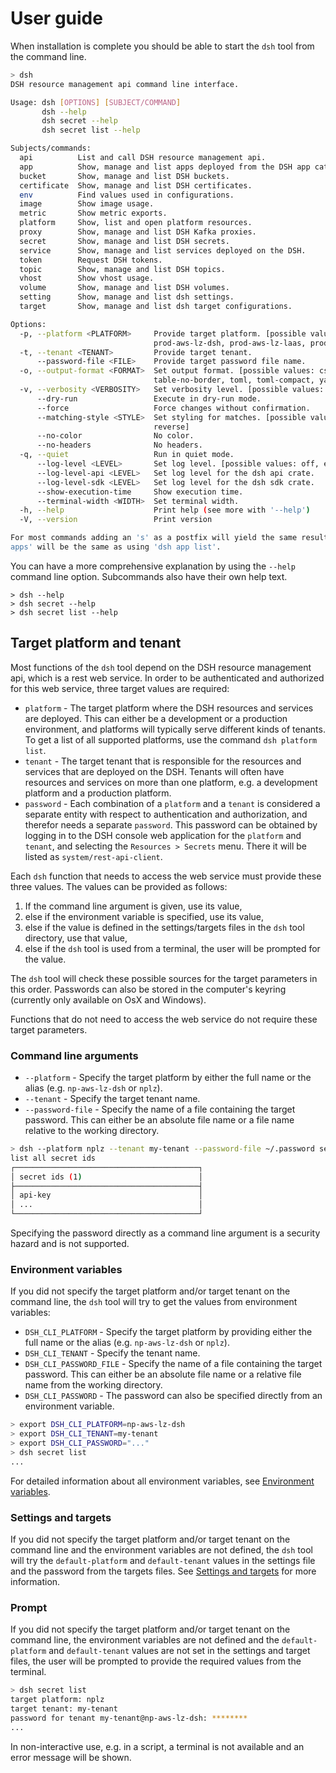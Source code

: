 # User guide

When installation is complete you should be able to start the `dsh` tool from the command line.

```bash
> dsh
DSH resource management api command line interface.

Usage: dsh [OPTIONS] [SUBJECT/COMMAND]
       dsh --help
       dsh secret --help
       dsh secret list --help

Subjects/commands:
  api          List and call DSH resource management api.
  app          Show, manage and list apps deployed from the DSH app catalog.
  bucket       Show, manage and list DSH buckets.
  certificate  Show, manage and list DSH certificates.
  env          Find values used in configurations.
  image        Show image usage.
  metric       Show metric exports.
  platform     Show, list and open platform resources.
  proxy        Show, manage and list DSH Kafka proxies.
  secret       Show, manage and list DSH secrets.
  service      Show, manage and list services deployed on the DSH.
  token        Request DSH tokens.
  topic        Show, manage and list DSH topics.
  vhost        Show vhost usage.
  volume       Show, manage and list DSH volumes.
  setting      Show, manage and list dsh settings.
  target       Show, manage and list dsh target configurations.

Options:
  -p, --platform <PLATFORM>     Provide target platform. [possible values: np-aws-lz-dsh, poc-aws-dsh, prod-aws-dsh,
                                prod-aws-lz-dsh, prod-aws-lz-laas, prod-azure-dsh]
  -t, --tenant <TENANT>         Provide target tenant.
      --password-file <FILE>    Provide target password file name.
  -o, --output-format <FORMAT>  Set output format. [possible values: csv, json, json-compact, plain, quiet, table,
                                table-no-border, toml, toml-compact, yaml]
  -v, --verbosity <VERBOSITY>   Set verbosity level. [possible values: off, low, medium, high]
      --dry-run                 Execute in dry-run mode.
      --force                   Force changes without confirmation.
      --matching-style <STYLE>  Set styling for matches. [possible values: normal, bold, dim, italic, underlined,
                                reverse]
      --no-color                No color.
      --no-headers              No headers.
  -q, --quiet                   Run in quiet mode.
      --log-level <LEVEL>       Set log level. [possible values: off, error, warn, info, debug, trace]
      --log-level-api <LEVEL>   Set log level for the dsh api crate.
      --log-level-sdk <LEVEL>   Set log level for the dsh sdk crate.
      --show-execution-time     Show execution time.
      --terminal-width <WIDTH>  Set terminal width.
  -h, --help                    Print help (see more with '--help')
  -V, --version                 Print version

For most commands adding an 's' as a postfix will yield the same result as using the 'list' subcommand, e.g. using 'dsh
apps' will be the same as using 'dsh app list'.
```

You can have a more comprehensive explanation by using the `--help` command line option.
Subcommands also have their own help text.

```
> dsh --help
> dsh secret --help
> dsh secret list --help
```

## Target platform and tenant

Most functions of the `dsh` tool depend on the DSH resource management api,
which is a rest web service.
In order to be authenticated and authorized for this web service,
three target values are required:

* `platform` - The target platform where the DSH resources and services are deployed.
  This can either be a development or a production environment,
  and platforms will typically serve different kinds of tenants.
  To get a list of all supported platforms, use the command `dsh platform list`.
* `tenant` - The target tenant that is responsible for the resources and services
  that are deployed on the DSH. Tenants will often have resources and services
  on more than one platform, e.g. a development platform and a production platform.
* `password` - Each combination of a `platform` and a `tenant` is considered
  a separate entity with respect to authentication and authorization,
  and therefor needs a separate `password`.
  This password can be obtained by logging in to the DSH console web application
  for the `platform` and `tenant`, and selecting the `Resources > Secrets` menu.
  There it will be listed as `system/rest-api-client`.

Each `dsh` function that needs to access the web service must provide these three values.
The values can be provided as follows:

1. If the command line argument is given, use its value,
1. else if the environment variable is specified, use its value,
1. else if the value is defined in the settings/targets files in the `dsh` tool directory,
   use that value,
1. else if the `dsh` tool is used from a terminal, the user will be prompted for the value.

The `dsh` tool will check these possible sources for the target parameters in this order.
Passwords can also be stored in the computer's keyring
(currently only available on OsX and Windows).

Functions that do not need to access the web service do not require these target parameters.

### Command line arguments

* `--platform` - Specify the target platform by either the full name
  or the alias (e.g. `np-aws-lz-dsh` or `nplz`).
* `--tenant` - Specify the target tenant name.
* `--password-file` - Specify the name of a file containing the target password.
  This can either be an absolute file name
  or a file name relative to the working directory.

```bash
> dsh --platform nplz --tenant my-tenant --password-file ~/.password secret list
list all secret ids
┌─────────────────────────────────────────┐
│ secret ids (1)                          │
├─────────────────────────────────────────┤
│ api-key                                 │
│ ...                                     │
└─────────────────────────────────────────┘
```

Specifying the password directly as a command line argument is a security hazard
and is not supported.

### Environment variables

If you did not specify the target platform and/or target tenant on the command line,
the `dsh` tool will try to get the values from environment variables:

* `DSH_CLI_PLATFORM` - Specify the target platform by providing either the full name or the alias
  (e.g. `np-aws-lz-dsh` or `nplz`).
* `DSH_CLI_TENANT` - Specify the tenant name.
* `DSH_CLI_PASSWORD_FILE` - Specify the name of a file containing the target password.
  This can either be an absolute file name
  or a relative file name from the working directory.
* `DSH_CLI_PASSWORD` - The password can also be specified directly from an environment variable.

```bash
> export DSH_CLI_PLATFORM=np-aws-lz-dsh
> export DSH_CLI_TENANT=my-tenant
> export DSH_CLI_PASSWORD="..."
> dsh secret list
...
```

For detailed information about all environment variables,
see [Environment variables](environment_variables.md).

### Settings and targets

If you did not specify the target platform and/or target tenant on the command line
and the environment variables are not defined,
the `dsh` tool will try the `default-platform` and `default-tenant` values in the settings file
and the password from the targets files. See [Settings and targets](settings_targets.md)
for more information.

### Prompt

If you did not specify the target platform and/or target tenant on the command line,
the environment variables are not defined and the `default-platform` and `default-tenant`
values are not set in the settings and target files,
the user will be prompted to provide the required values from the terminal.

```bash
> dsh secret list
target platform: nplz
target tenant: my-tenant
password for tenant my-tenant@np-aws-lz-dsh: ********
...
```

In non-interactive use, e.g. in a script, a terminal is not available and an error message
will be shown.
